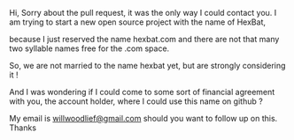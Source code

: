 Hi, Sorry about the pull request, it was the only way I could contact you. I am trying to start a new open source project with the name of HexBat,

because I just reserved the name hexbat.com and there are not that many two syllable names free for the .com space.

So, we are not married to the name hexbat yet, but are strongly considering it !

And I was wondering if I could come to some sort of financial agreement with you, the account holder, where I could use this name on github ?

My email is willwoodlief@gmail.com should you want to follow up on this. Thanks
